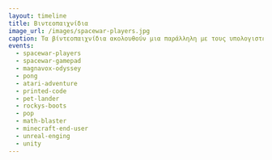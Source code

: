 ```yaml
---
layout: timeline 
title: Βιντεοπαιχνίδια 
image_url: /images/spacewar-players.jpg
caption: Τα βίντεοπαιχνίδια ακολουθούν μια παράλληλη με τους υπολογιστές γραφείου διαδρομή, με διαφορετικά είδη γραφικών και συσκευών εισόδου, καθώς και άλλες μεταφορές για την αλληλεπίδραση με τον χρήστη. 
events:
  - spacewar-players
  - spacewar-gamepad
  - magnavox-odyssey
  - pong
  - atari-adventure
  - printed-code
  - pet-lander
  - rockys-boots
  - pop
  - math-blaster
  - minecraft-end-user
  - unreal-enging
  - unity
---
```

